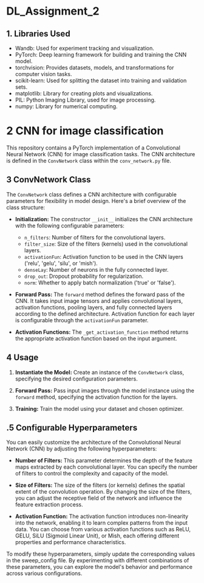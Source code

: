 # DL_Assignment_2
## 1. Libraries Used
- Wandb: Used for experiment tracking and visualization.
- PyTorch: Deep learning framework for building and training the CNN model.
- torchvision: Provides datasets, models, and transformations for computer vision tasks.
- scikit-learn: Used for splitting the dataset into training and validation sets.
- matplotlib: Library for creating plots and visualizations.
- PIL: Python Imaging Library, used for image processing.
- numpy: Library for numerical computing.

# 2 CNN for image classification

This repository contains a PyTorch implementation of a Convolutional Neural Network (CNN) for image classification tasks. The CNN architecture is defined in the `ConvNetwork` class within the `conv_network.py` file.

## 3 ConvNetwork Class

The `ConvNetwork` class defines a CNN architecture with configurable parameters for flexibility in model design. Here's a brief overview of the class structure:

- **Initialization:** The constructor `__init__` initializes the CNN architecture with the following configurable parameters:
  - `n_filters`: Number of filters for the convolutional layers.
  - `filter_size`: Size of the filters (kernels) used in the convolutional layers.
  - `activationFun`: Activation function to be used in the CNN layers ('relu', 'gelu', 'silu', or 'mish').
  - `denseLay`: Number of neurons in the fully connected layer.
  - `drop_out`: Dropout probability for regularization.
  - `norm`: Whether to apply batch normalization ('true' or 'false').

- **Forward Pass:** The `forward` method defines the forward pass of the CNN. It takes input image tensors and applies convolutional layers, activation functions, pooling layers, and fully connected layers according to the defined architecture. Activation function for each layer is configurable through the `activationFun` parameter.

- **Activation Functions:** The `_get_activation_function` method returns the appropriate activation function based on the input argument.

## 4 Usage

1. **Instantiate the Model:** Create an instance of the `ConvNetwork` class, specifying the desired configuration parameters.

2. **Forward Pass:** Pass input images through the model instance using the `forward` method, specifying the activation function for the layers.

3. **Training:** Train the model using your dataset and chosen optimizer.

## .5 Configurable Hyperparameters
You can easily customize the architecture of the Convolutional Neural Network (CNN) by adjusting the following hyperparameters:

- **Number of Filters:** This parameter determines the depth of the feature maps extracted by each convolutional layer. You can specify the number of filters to control the complexity and capacity of the model.

- **Size of Filters:** The size of the filters (or kernels) defines the spatial extent of the convolution operation. By changing the size of the filters, you can adjust the receptive field of the network and influence the feature extraction process.

- **Activation Function:** The activation function introduces non-linearity into the network, enabling it to learn complex patterns from the input data. You can choose from various activation functions such as ReLU, GELU, SiLU (Sigmoid Linear Unit), or Mish, each offering different properties and performance characteristics.

To modify these hyperparameters, simply update the corresponding values in the sweep_config file. By experimenting with different combinations of these parameters, you can explore the model's behavior and performance across various configurations.
